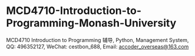 # MCD4710-Introduction-to-Programming-Monash-University
MCD4710 Introduction to Programming 辅导, Python, Management System, QQ: 496352127, WeChat: cestbon_688, Email: accoder_overseas@163.com
